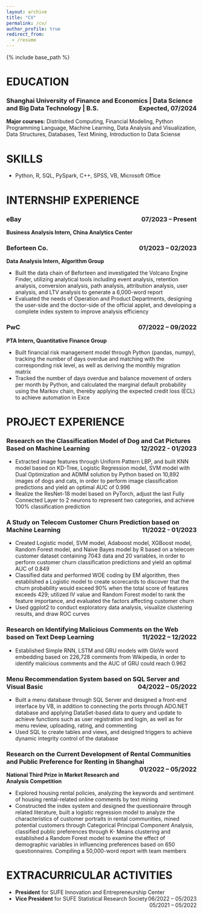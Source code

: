 ```yaml
---
layout: archive
title: "CV"
permalink: /cv/
author_profile: true
redirect_from:
  - /resume
---
```


{% include base_path %}

EDUCATION
======
### Shanghai University of Finance and Economics | Data Science and Big Data Technology | B.S.<span style="float:right;">Expected, 07/2024</span>
**Major courses:** Distributed Computing, Financial Modeling, Python Programming Language, Machine Learning, Data Analysis and Visualization, Data Structures, Databases, Text Mining, Introduction to Data Sciense

SKILLS
======
* Python, R, SQL, PySpark, C++, SPSS, VB, Microsoft Office

INTERNSHIP EXPERIENCE
======
### eBay<span style="float:right">07/2023 – Present</span>
**Business Analysis Intern, China Analytics Center**

### Beforteen Co.<span style="float:right">01/2023 – 02/2023</span>
**Data Analysis Intern, Algorithm Group**
* Built the data chain of Beforteen and investigated the Volcano Engine Finder, utilizing analytical tools including event analysis, retention analysis, conversion analysis, path analysis, attribution analysis, user analysis, and LTV analysis to generate a 6,000-word report
* Evaluated the needs of Operation and Product Departments, designing the user-side and the doctor-side of the official applet, and developing a complete index system to improve analysis efficiency

### PwC<span style="float:right">07/2022 – 09/2022</span>
**PTA Intern, Quantitative Finance Group**
*	Built financial risk management model through Python (pandas, numpy), tracking the number of days overdue and matching with the corresponding risk level, as well as deriving the monthly migration matrix
*	Tracked the number of days overdue and balance movement of orders per month by Python, and calculated the marginal default probability using the Markov chain, thereby applying the expected credit loss (ECL) to achieve automation in Exce

PROJECT EXPERIENCE
======
### Research on the Classification Model of Dog and Cat Pictures Based on Machine Learning<span style="float:right">12/2022 - 01/2023</span>
* Extracted image features through Uniform Pattern LBP, and built KNN model based on KD-Tree, Logistic Regression model, SVM model with Dual Optimization and ADMM solution by Python based on 10,892 images of dogs and cats, in order to perform image classification predictions and yield an optimal AUC of 0.996
* Realize the ResNet-18 model based on PyTorch, adjust the last Fully Connected Layer to 2 neurons to represent two categories, and achieve 100% classification prediction

### A Study on Telecom Customer Churn Prediction based on Machine Learning<span style="float:right">11/2022 - 01/2023</span>
* Created Logistic model, SVM model, Adaboost model, XGBoost model, Random Forest model, and Naive Bayes model by R based on a telecom customer dataset containing 7043 data and 20 variables, in order to perform customer churn classification predictions and yield an optimal AUC of 0.849
* Classified data and performed WOE coding by EM algorithm, then established a Logistic model to create scorecards to  discover that the churn probability would exceed 90% when the total score of features exceeds 429; utilized IV value and Random Forest model to rank the feature importance, and evaluated the factors affecting customer churn
* Used ggplot2 to conduct exploratory data analysis, visualize clustering results, and draw ROC curves

### Research on Identifying Malicious Comments on the Web based on Text Deep Learning<span style="float:right">11/2022 – 12/2022</span>
* Established Simple RNN, LSTM and GRU models with GloVe word embedding based on 226,728 comments from Wikipedia, in order to identify malicious comments and the AUC of GRU could reach 0.962

### Menu Recommendation System based on SQL Server and Visual Basic<span style="float:right">04/2022 – 05/2022</span>
* Built a menu database through SQL Server and designed a front-end interface by VB, in addition to connecting the ports through ADO.NET database and applying DataSet-based data to query and update to achieve functions such as user registration and login, as well as for menu review, uploading, rating, and commenting
* Used SQL to create tables and views, and designed triggers to achieve dynamic integrity control of the database

### Research on the Current Development of Rental Communities and Public Preference for Renting in Shanghai<span style="float:right">01/2022 – 05/2022</span>
**National Third Prize in Market Research and Analysis Competition**
* Explored housing rental policies, analyzing the keywords and sentiment of housing rental-related online comments by text mining
* Constructed the index system and designed the questionnaire through related literature, built a logistic regression model to analyze the characteristics of customer portraits in rental communities, mined potential customers through Categorical Principal Component Analysis, classified public preferences through K- Means clustering and established a Random Forest model to examine the effect of demographic variables in influencing preferences based on 650 questionnaires. Compiling a 50,000-word report with team members
  
EXTRACURRICULAR ACTIVITIES
======
* **President** for SUFE Innovation and Entrepreneurship Center<span style="float:right">06/2022 – 05/2023</span>
* **Vice President** for SUFE Statistical Research Society<span style="float:right">05/2021 – 05/2022</span>
